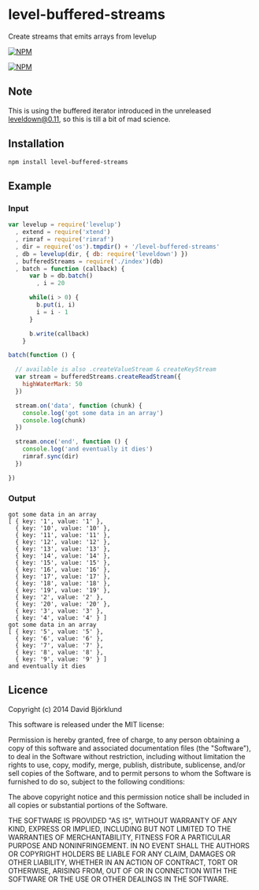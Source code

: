 # level-buffered-streams

Create streams that emits arrays from levelup

[![NPM](https://nodei.co/npm/level-buffered-streams.png?downloads&stars)](https://nodei.co/npm/level-buffered-streams/)

[![NPM](https://nodei.co/npm-dl/level-buffered-streams.png)](https://nodei.co/npm/level-buffered-streams/)

## Note

This is using the buffered iterator introduced in the unreleased [leveldown@0.11](https://github.com/rvagg/node-leveldown/pull/91), so this is till a bit of mad science.

## Installation

```
npm install level-buffered-streams
```

## Example

### Input

```javascript
var levelup = require('levelup')
  , extend = require('xtend')
  , rimraf = require('rimraf')
  , dir = require('os').tmpdir() + '/level-buffered-streams'
  , db = levelup(dir, { db: require('leveldown') })
  , bufferedStreams = require('./index')(db)
  , batch = function (callback) {
      var b = db.batch()
        , i = 20

      while(i > 0) {
        b.put(i, i)
        i = i - 1
      }

      b.write(callback)
    }

batch(function () {

  // available is also .createValueStream & createKeyStream
  var stream = bufferedStreams.createReadStream({
    highWaterMark: 50
  })

  stream.on('data', function (chunk) {
    console.log('got some data in an array')
    console.log(chunk)
  })

  stream.once('end', function () {
    console.log('and eventually it dies')
    rimraf.sync(dir)
  })

})
```

### Output

```
got some data in an array
[ { key: '1', value: '1' },
  { key: '10', value: '10' },
  { key: '11', value: '11' },
  { key: '12', value: '12' },
  { key: '13', value: '13' },
  { key: '14', value: '14' },
  { key: '15', value: '15' },
  { key: '16', value: '16' },
  { key: '17', value: '17' },
  { key: '18', value: '18' },
  { key: '19', value: '19' },
  { key: '2', value: '2' },
  { key: '20', value: '20' },
  { key: '3', value: '3' },
  { key: '4', value: '4' } ]
got some data in an array
[ { key: '5', value: '5' },
  { key: '6', value: '6' },
  { key: '7', value: '7' },
  { key: '8', value: '8' },
  { key: '9', value: '9' } ]
and eventually it dies
```

## Licence

Copyright (c) 2014 David Björklund

This software is released under the MIT license:

Permission is hereby granted, free of charge, to any person obtaining a copy
of this software and associated documentation files (the "Software"), to deal
in the Software without restriction, including without limitation the rights
to use, copy, modify, merge, publish, distribute, sublicense, and/or sell
copies of the Software, and to permit persons to whom the Software is
furnished to do so, subject to the following conditions:

The above copyright notice and this permission notice shall be included in
all copies or substantial portions of the Software.

THE SOFTWARE IS PROVIDED "AS IS", WITHOUT WARRANTY OF ANY KIND, EXPRESS OR
IMPLIED, INCLUDING BUT NOT LIMITED TO THE WARRANTIES OF MERCHANTABILITY,
FITNESS FOR A PARTICULAR PURPOSE AND NONINFRINGEMENT. IN NO EVENT SHALL THE
AUTHORS OR COPYRIGHT HOLDERS BE LIABLE FOR ANY CLAIM, DAMAGES OR OTHER
LIABILITY, WHETHER IN AN ACTION OF CONTRACT, TORT OR OTHERWISE, ARISING FROM,
OUT OF OR IN CONNECTION WITH THE SOFTWARE OR THE USE OR OTHER DEALINGS IN
THE SOFTWARE.

